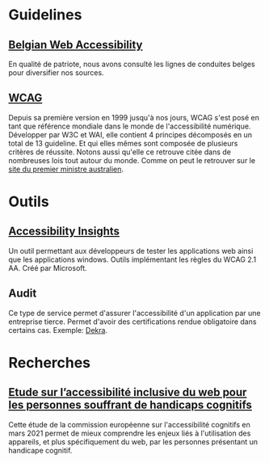 # Guidelines
## [Belgian Web Accessibility](https://accessibility.belgium.be/fr/crit%C3%A8res)
En qualité de patriote, nous avons consulté les lignes de conduites belges pour diversifier nos sources.
## [WCAG](https://www.w3.org/WAI/standards-guidelines/wcag/fr)
Depuis sa première version en 1999 jusqu'à nos jours, WCAG s'est posé en tant que référence mondiale dans le monde de l'accessibilité numérique. Développer par W3C et WAI, elle contient 4 principes décomposés en un total de 13 guideline. Et qui elles mêmes sont composée de plusieurs critères de réussite.
Notons aussi qu'elle ce retrouve citée dans de nombreuses lois tout autour du monde. Comme on peut le retrouver sur le [site du premier ministre australien](https://www.pm.gov.au/accessibility).
# Outils
## [Accessibility Insights](https://accessibilityinsights.io/)
Un outil permettant aux développeurs de tester les applications web ainsi que les applications windows. Outils implémentant les règles du WCAG 2.1 AA. Créé par Microsoft.
## Audit
Ce type de service permet d'assurer l'accessibilité d'un application par une entreprise tierce. Permet d'avoir des certifications rendue obligatoire dans certains cas. Exemple: [Dekra](https://www.dekra-certification.fr/certification-de-services/audit-d-evaluation-de-conformite-d-accessibilite-numerique-rgaa.html#:~:text=DEKRA%20Certification%20est%20un%20des,stores%20d%27applications%20%C3%A9valu%C3%A9es%20et).
# Recherches
## [Etude sur l’accessibilité inclusive du web pour les personnes souffrant de handicaps cognitifs](https://digital-strategy.ec.europa.eu/fr/library/commission-publishes-study-inclusive-web-accessibility-persons-cognitive-disabilities)
Cette étude de la commission européenne sur l'accessibilité cognitifs en mars 2021 permet de mieux comprendre les enjeux liés à l'utilisation des appareils, et plus spécifiquement du web, par les personnes présentant un handicape cognitif.